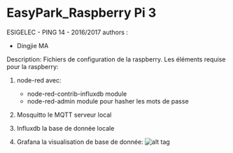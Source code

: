 # EasyPark_Raspberry Pi 3
ESIGELEC - PING 14 - 2016/2017
authors :

- Dingjie MA

Description:
Fichiers de configuration de la raspberry. Les éléments requise pour la raspberry:

1. node-red avec:
	* node-red-contrib-influxdb module
	* node-red-admin module pour hasher les mots de passe

2. Mosquitto le MQTT serveur local
3. Influxdb la base de donnée locale
4. Grafana la visualisation de base de donnée:
![alt tag](https://github.com/mdj2812/EasyPark/blob/master/Raspberry/Grafana_capture.png)
